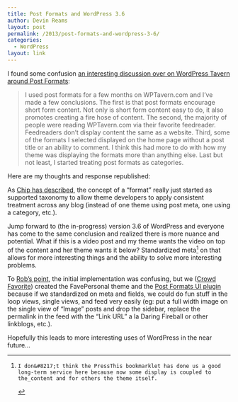 ```yaml
---
title: Post Formats and WordPress 3.6
author: Devin Reams
layout: post
permalink: /2013/post-formats-and-wordpress-3-6/
categories:
  - WordPress
layout: link
---
```

I found some confusion [an interesting discussion over on WordPress Tavern around Post Formats][1]:

> I used post formats for a few months on WPTavern.com and I’ve made a few conclusions. The first is that post formats encourage short form content. Not only is short form content easy to do, it also promotes creating a fire hose of content. The second, the majority of people were reading WPTavern.com via their favorite feedreader. Feedreaders don’t display content the same as a website. Third, some of the formats I selected displayed on the home page without a post title or an ability to comment. I think this had more to do with how my theme was displaying the formats more than anything else. Last but not least, I started treating post formats as categories. 

Here are my thoughts and response republished:

As [Chip has described][2], the concept of a &#8220;format&#8221; really just started as supported taxonomy to allow theme developers to apply consistent treatment across any blog (instead of one theme using post meta, one using a category, etc.).

Jump forward to (the in-progress) version 3.6 of WordPress and everyone has come to the same conclusion and realized there is more nuance and potential. What if this is a video post and my theme wants the video on top of the content and her theme wants it below? Standardized meta[^1] on that allows for more interesting things and the ability to solve more interesting problems.

To [Rob&#8217;s point][3], the initial implementation was confusing, but we ([Crowd Favorite][4]) created the FavePersonal theme and the [Post Formats UI plugin][5] because if we standardized on meta and fields, we could do fun stuff in the loop views, single views, and feed very easily (eg: put a full width image on the single view of &#8220;Image&#8221; posts and drop the sidebar, replace the permalink in the feed with the &#8220;Link URL&#8221; a la Daring Fireball or other linkblogs, etc.).

Hopefully this leads to more interesting uses of WordPress in the near future&#8230;

[^1]:    I don&#8217;t think the PressThis bookmarklet has done us a good long-term service here because now some display is coupled to the_content and for others the theme itself.

 [1]: http://www.wptavern.com/post-format-history-and-wordpress-3-6
 [2]: http://www.wptavern.com/post-format-history-and-wordpress-3-6#comment-21980
 [3]: http://www.wptavern.com/post-format-history-and-wordpress-3-6#comment-21856
 [4]: http://crowdfavorite.com/
 [5]: https://github.com/crowdfavorite/wp-post-formats